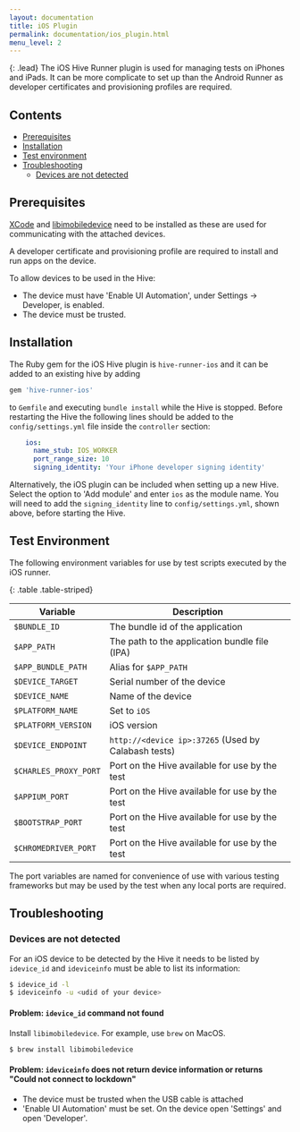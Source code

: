 ```yaml
---
layout: documentation
title: iOS Plugin
permalink: documentation/ios_plugin.html
menu_level: 2
---
```


{: .lead}
The iOS Hive Runner plugin is used for managing tests on iPhones and iPads. It can be more complicate to set up than the Android Runner as developer certificates and provisioning profiles are required.

## Contents
* [Prerequisites](#prerequisites)
* [Installation](#installation)
* [Test environment](#test-environment)
* [Troubleshooting](#troubleshooting)
  * [Devices are not detected](#devices-are-not-detected)

## Prerequisites

[XCode](https://developer.apple.com/xcode/) and [libimobiledevice](http://www.libimobiledevice.org/) need to be installed as these are used for communicating with the attached devices.

A developer certificate and provisioning profile are required to install and run apps on the device.

To allow devices to be used in the Hive:

* The device must have 'Enable UI Automation', under Settings -> Developer, is enabled.
* The device must be trusted.

## Installation

The Ruby gem for the iOS Hive plugin is `hive-runner-ios` and it can be added to an existing hive by adding

```ruby
gem 'hive-runner-ios'
```

to `Gemfile` and executing `bundle install` while the Hive is stopped. Before restarting the Hive the following lines should be added to the `config/settings.yml` file inside the `controller` section:

```yaml
    ios:
      name_stub: IOS_WORKER
      port_range_size: 10
      signing_identity: 'Your iPhone developer signing identity'
```

Alternatively, the iOS plugin can be included when setting up a new Hive. Select the option to 'Add module' and enter `ios` as the module name. You will need to add the `signing_identity` line to `config/settings.yml`, shown above, before starting the Hive.

## Test Environment

The following environment variables for use by test scripts executed by the
iOS runner.

{: .table .table-striped}

| Variable | Description |
|---|---|
| `$BUNDLE_ID` | The bundle id of the application |
| `$APP_PATH` | The path to the application bundle file (IPA) |
| `$APP_BUNDLE_PATH` | Alias for `$APP_PATH` |
| `$DEVICE_TARGET` | Serial number of the device |
| `$DEVICE_NAME` | Name of the device |
| `$PLATFORM_NAME` | Set to `iOS` |
| `$PLATFORM_VERSION` | iOS version |
| `$DEVICE_ENDPOINT` | `http://<device ip>:37265` (Used by Calabash tests) |
| `$CHARLES_PROXY_PORT` | Port on the Hive available for use by the test |
| `$APPIUM_PORT` | Port on the Hive available for use by the test |
| `$BOOTSTRAP_PORT` | Port on the Hive available for use by the test |
| `$CHROMEDRIVER_PORT` | Port on the Hive available for use by the test |

The port variables are named for convenience of use with various testing
frameworks but may be used by the test when any local ports are required.

## Troubleshooting

### Devices are not detected

For an iOS device to be detected by the Hive it needs to be listed by
`idevice_id` and `ideviceinfo` must be able to list its information:

```bash
$ idevice_id -l
$ ideviceinfo -u <udid of your device>
```

#### Problem: `idevice_id` command not found

Install `libimobiledevice`. For example, use `brew` on MacOS.

```bash
$ brew install libimobiledevice
```

#### Problem: `ideviceinfo` does not return device information or returns "Could not connect to lockdown"

* The device must be trusted when the USB cable is attached
* 'Enable UI Automation' must be set. On the device open 'Settings' and open 'Developer'.
